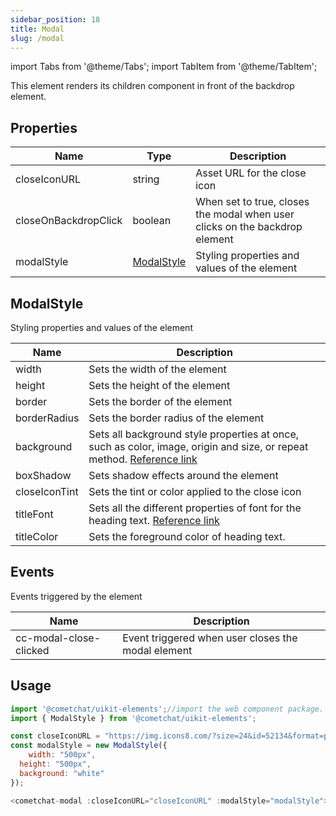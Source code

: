 ```yaml
---
sidebar_position: 18
title: Modal
slug: /modal
---
```


import Tabs from '@theme/Tabs';
import TabItem from '@theme/TabItem';

This element renders its children component in front of the backdrop element.

## Properties

| Name | Type | Description | 
| ---- | ---- | ---- | 
| closeIconURL | string | Asset URL for the close icon | 
| closeOnBackdropClick | boolean | When set to true, closes the modal when user clicks on the backdrop element | 
| modalStyle | [ModalStyle](modal#modalstyle) | Styling properties and values of the element | 


## ModalStyle

Styling properties and values of the element

| Name | Description | 
| ---- | ---- | 
| width | Sets the width of the element | 
| height | Sets the height of the element | 
| border | Sets the border of the element | 
| borderRadius | Sets the border radius of the element | 
| background | Sets all background style properties at once, such as color, image, origin and size, or repeat method. [Reference link](https://developer.mozilla.org/en-US/docs/Web/CSS/background) | 
| boxShadow | Sets shadow effects around the element | 
| closeIconTint | Sets the tint or color applied to the close icon | 
| titleFont | Sets all the different properties of font for the heading text. [Reference link](https://developer.mozilla.org/en-US/docs/Web/CSS/font) | 
| titleColor | Sets the foreground color of heading text. | 


## Events

Events triggered by the element

| Name | Description | 
| ---- | ---- | 
| cc-modal-close-clicked | Event triggered when user closes the modal element | 


## Usage

<Tabs>
<TabItem value="js" label="Javascript">

```javascript
import '@cometchat/uikit-elements';//import the web component package.
import { ModalStyle } from '@cometchat/uikit-elements';

const closeIconURL = "https://img.icons8.com/?size=24&id=52134&format=png";
const modalStyle = new ModalStyle({
	width: "500px",
  height: "500px",
  background: "white"
});

<cometchat-modal :closeIconURL="closeIconURL" :modalStyle="modalStyle"></cometchat-modal>
```

</TabItem>
</Tabs>